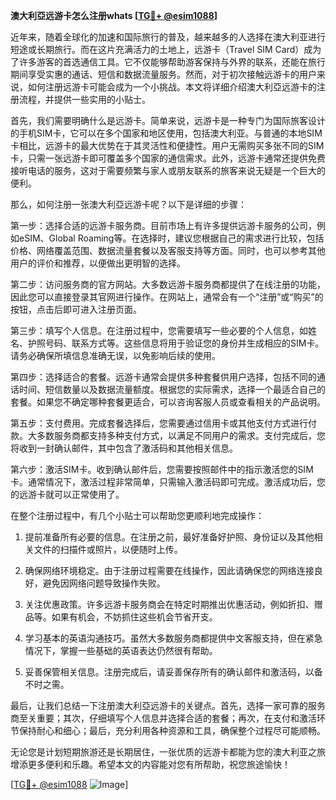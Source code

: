 **澳大利亞远游卡怎么注册whats [[TG💪+ @esim1088](https://t.me/s/esim1088)]**

近年来，随着全球化的加速和国际旅行的普及，越来越多的人选择在澳大利亚进行短途或长期旅行。而在这片充满活力的土地上，远游卡（Travel SIM Card）成为了许多游客的首选通信工具。它不仅能够帮助游客保持与外界的联系，还能在旅行期间享受实惠的通话、短信和数据流量服务。然而，对于初次接触远游卡的用户来说，如何注册远游卡可能会成为一个小挑战。本文将详细介绍澳大利亞远游卡的注册流程，并提供一些实用的小贴士。

首先，我们需要明确什么是远游卡。简单来说，远游卡是一种专门为国际旅客设计的手机SIM卡，它可以在多个国家和地区使用，包括澳大利亚。与普通的本地SIM卡相比，远游卡的最大优势在于其灵活性和便捷性。用户无需购买多张不同的SIM卡，只需一张远游卡即可覆盖多个国家的通信需求。此外，远游卡通常还提供免费接听电话的服务，这对于需要频繁与家人或朋友联系的旅客来说无疑是一个巨大的便利。

那么，如何注册一张澳大利亞远游卡呢？以下是详细的步骤：

第一步：选择合适的远游卡服务商。目前市场上有许多提供远游卡服务的公司，例如eSIM、Global Roaming等。在选择时，建议您根据自己的需求进行比较，包括价格、网络覆盖范围、数据流量套餐以及客服支持等方面。同时，也可以参考其他用户的评价和推荐，以便做出更明智的选择。

第二步：访问服务商的官方网站。大多数远游卡服务商都提供了在线注册的功能，因此您可以直接登录其官网进行操作。在网站上，通常会有一个“注册”或“购买”的按钮，点击后即可进入注册页面。

第三步：填写个人信息。在注册过程中，您需要填写一些必要的个人信息，如姓名、护照号码、联系方式等。这些信息将用于验证您的身份并生成相应的SIM卡。请务必确保所填信息准确无误，以免影响后续的使用。

第四步：选择适合的套餐。远游卡通常会提供多种套餐供用户选择，包括不同的通话时间、短信数量以及数据流量额度。根据您的实际需求，选择一个最适合自己的套餐。如果您不确定哪种套餐更适合，可以咨询客服人员或查看相关的产品说明。

第五步：支付费用。完成套餐选择后，您需要通过信用卡或其他支付方式进行付款。大多数服务商都支持多种支付方式，以满足不同用户的需求。支付完成后，您将收到一封确认邮件，其中包含了激活码和其他相关信息。

第六步：激活SIM卡。收到确认邮件后，您需要按照邮件中的指示激活您的SIM卡。通常情况下，激活过程非常简单，只需输入激活码即可完成。激活成功后，您的远游卡就可以正常使用了。

在整个注册过程中，有几个小贴士可以帮助您更顺利地完成操作：

1. 提前准备所有必要的信息。在注册之前，最好准备好护照、身份证以及其他相关文件的扫描件或照片，以便随时上传。
   
2. 确保网络环境稳定。由于注册过程需要在线操作，因此请确保您的网络连接良好，避免因网络问题导致操作失败。

3. 关注优惠政策。许多远游卡服务商会在特定时期推出优惠活动，例如折扣、赠品等。如果有机会，不妨抓住这些机会节省开支。

4. 学习基本的英语沟通技巧。虽然大多数服务商都提供中文客服支持，但在紧急情况下，掌握一些基础的英语表达仍然很有帮助。

5. 妥善保管相关信息。注册完成后，请妥善保存所有的确认邮件和激活码，以备不时之需。

最后，让我们总结一下注册澳大利亞远游卡的关键点。首先，选择一家可靠的服务商至关重要；其次，仔细填写个人信息并选择合适的套餐；再次，在支付和激活环节保持耐心和细心；最后，充分利用各种资源和工具，确保整个过程尽可能顺畅。

无论您是计划短期旅游还是长期居住，一张优质的远游卡都能为您的澳大利亚之旅增添更多便利和乐趣。希望本文的内容能对您有所帮助，祝您旅途愉快！

[[TG💪+ @esim1088](https://t.me/s/esim1088) ![Image](https://i.postimg.cc/4NQfJmqS/Snipaste-2025-05-13-00-14-12.png)]